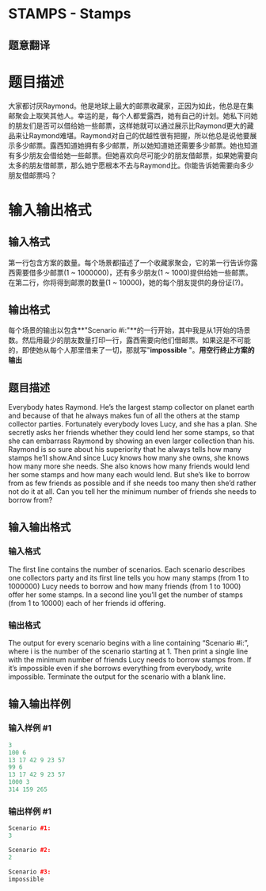 # STAMPS - Stamps

## 题意翻译

# 题目描述

大家都讨厌Raymond。他是地球上最大的邮票收藏家，正因为如此，他总是在集邮聚会上取笑其他人。幸运的是，每个人都爱露西，她有自己的计划。她私下问她的朋友们是否可以借给她一些邮票，这样她就可以通过展示比Raymond更大的藏品来让Raymond难堪。Raymond对自己的优越性很有把握，所以他总是说他要展示多少邮票。露西知道她拥有多少邮票，所以她知道她还需要多少邮票。她也知道有多少朋友会借给她一些邮票。但她喜欢向尽可能少的朋友借邮票，如果她需要向太多的朋友借邮票，那么她宁愿根本不去与Raymond比。你能告诉她需要向多少朋友借邮票吗？

# 输入输出格式

## 输入格式

第一行包含方案的数量。每个场景都描述了一个收藏家聚会，它的第一行告诉你露西需要借多少邮票(1 ~ 1000000)，还有多少朋友(1 ~ 1000)提供给她一些邮票。在第二行，你将得到邮票的数量(1 ~ 10000)，她的每个朋友提供的身份证(?)。

## 输出格式

每个场景的输出以包含**"Scenario #i:"**的一行开始，其中我是从1开始的场景数。然后用最少的朋友数量打印一行，露西需要向他们借邮票。如果这是不可能的，即使她从每个人那里借来了一切，那就写"**impossible** "。**用空行终止方案的输出**

## 题目描述

Everybody hates Raymond. He’s the largest stamp collector on planet earth and because of that he always makes fun of all the others at the stamp collector parties. Fortunately everybody loves Lucy, and she has a plan. She secretly asks her friends whether they could lend her some stamps, so that she can embarrass Raymond by showing an even larger collection than his. Raymond is so sure about his superiority that he always tells how many stamps he’ll show.And since Lucy knows how many she owns, she knows how many more she needs. She also knows how many friends would lend her some stamps and how many each would lend. But she’s like to borrow from as few friends as possible and if she needs too many then she’d rather not do it at all. Can you tell her the minimum number of friends she needs to borrow from?

## 输入输出格式

### 输入格式

The first line contains the number of scenarios. Each scenario describes one collectors party and its first line tells you how many stamps (from 1 to 1000000) Lucy needs to borrow and how many friends (from 1 to 1000) offer her some stamps. In a second line you’ll get the number of stamps (from 1 to 10000) each of her friends id offering.

### 输出格式

The output for every scenario begins with a line containing “Scenario #i:”, where i is the number of the scenario starting at 1. Then print a single line with the minimum number of friends Lucy needs to borrow stamps from. If it’s impossible even if she borrows everything from everybody, write impossible. Terminate the output for the scenario with a blank line.

## 输入输出样例

### 输入样例 #1

```cpp
3
100 6
13 17 42 9 23 57
99 6
13 17 42 9 23 57
1000 3
314 159 265
```


### 输出样例 #1

```cpp
Scenario #1:
3

Scenario #2:
2

Scenario #3:
impossible
```



